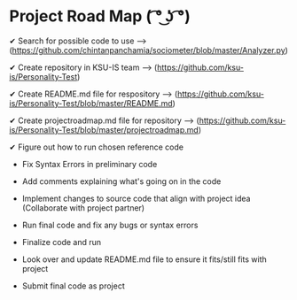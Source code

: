 # Project Road Map ( ͡° ͜ʖ ͡°)
✔ Search for possible code to use --> (https://github.com/chintanpanchamia/sociometer/blob/master/Analyzer.py)

✔ Create repository in KSU-IS team --> (https://github.com/ksu-is/Personality-Test)

✔ Create README.md file for respository --> (https://github.com/ksu-is/Personality-Test/blob/master/README.md)

✔ Create projectroadmap.md file for repository --> (https://github.com/ksu-is/Personality-Test/blob/master/projectroadmap.md)

✔ Figure out how to run chosen reference code

- Fix Syntax Errors in preliminary code

- Add comments explaining what's going on in the code

- Implement changes to source code that align with project idea (Collaborate with project partner)

- Run final code and fix any bugs or syntax errors

- Finalize code and run

- Look over and update README.md file to ensure it fits/still fits with project

- Submit final code as project

